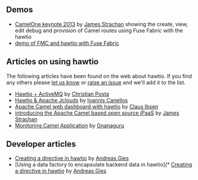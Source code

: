 ## Demos

* <a href="https://vimeo.com/68442425" title="see a demo of provisioning Fuse containers, viewing, editing, debugging and provisioning Camel routes using Fuse Fabric with the hawtio console">CamelOne keynote 2013</a> by [James Strachan](http://macstrac.blogspot.co.uk/) showing the create, view, edit debug and provision of Camel routes using Fuse Fabric with the hawtio
* <a href="https://www.youtube.com/watch?v=sL6tlEv-mxQ">demo of FMC and hawtio with Fuse Fabric</a>

## Articles on using hawtio

The following articles have been found on the web about hawtio. If you find any others please [let us know](http://hawt.io/community/index.html) or [raise an issue](https://github.com/hawtio/hawtio/issues?state=open) and we'll add it to the list.

* [Hawtio + ActiveMQ](http://www.christianposta.com/blog/?p=315) by [Christian Posta](http://www.christianposta.com/)
* [Hawtio & Apache Jclouds](http://iocanel.blogspot.co.uk/2013/07/hawtio-apache-jclouds.html) by [Ioannis Canellos](http://iocanel.blogspot.co.uk/)
* [Apache Camel web dashboard with hawtio](http://www.davsclaus.com/2013/04/apache-camel-web-dashboard-with-hawtio.html) by [Claus Ibsen](http://www.davsclaus.com)
* [introducing the Apache Camel based open source iPaaS](http://macstrac.blogspot.co.uk/2013/06/introducing-apache-camel-based-open.html) by [James Strachan](http://macstrac.blogspot.co.uk/)
* [Monitoring Camel Application](http://bushorn.com/monitoring-camel-application/) by [Gnanaguru](http://bushorn.com/author/gnanagurus/)

## Developer articles

* [Creating a directive in hawtio](http://www.wayofquality.de/index.php/de/blog/entry/creating-a-directive-for-hawtio) by [Andreas Gies](http://www.wayofquality.de/index.php/blog)
* [Using a data factory to encapsulate backend data in hawtio](* [Creating a directive in hawtio](http://www.wayofquality.de/index.php/de/blog/entry/creating-a-directive-for-hawtio) by [Andreas Gies](http://www.wayofquality.de/index.php/blog)
